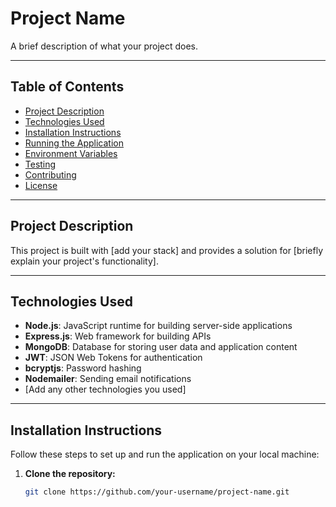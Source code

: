 # Project Name

A brief description of what your project does.

---

## Table of Contents

- [Project Description](#project-description)
- [Technologies Used](#technologies-used)
- [Installation Instructions](#installation-instructions)
- [Running the Application](#running-the-application)
- [Environment Variables](#environment-variables)
- [Testing](#testing)
- [Contributing](#contributing)
- [License](#license)

---

## Project Description

This project is built with [add your stack] and provides a solution for [briefly explain your project's functionality].

---

## Technologies Used

- **Node.js**: JavaScript runtime for building server-side applications
- **Express.js**: Web framework for building APIs
- **MongoDB**: Database for storing user data and application content
- **JWT**: JSON Web Tokens for authentication
- **bcryptjs**: Password hashing
- **Nodemailer**: Sending email notifications
- [Add any other technologies you used]

---

## Installation Instructions

Follow these steps to set up and run the application on your local machine:

1. **Clone the repository:**

   ```bash
   git clone https://github.com/your-username/project-name.git
   ```
